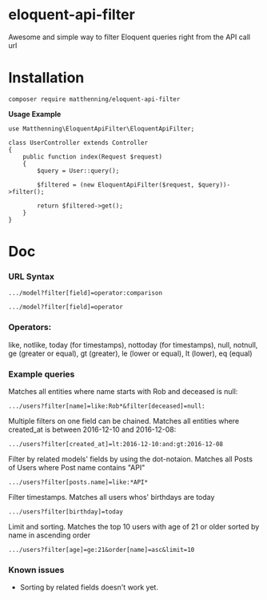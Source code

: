 # eloquent-api-filter
Awesome and simple way to filter Eloquent queries right from the API call url


# Installation
```
composer require matthenning/eloquent-api-filter
```

**Usage Example**
```
use Matthenning\EloquentApiFilter\EloquentApiFilter;

class UserController extends Controller
{    
    public function index(Request $request)
    {
        $query = User::query();
        
        $filtered = (new EloquentApiFilter($request, $query))->filter();
        
        return $filtered->get();
    }
}
```

# Doc

### URL Syntax
`.../model?filter[field]=operator:comparison`

`.../model?filter[field]=operator`

### Operators:
like, notlike, today (for timestamps), nottoday (for timestamps), null, notnull,
ge (greater or equal), gt (greater), le (lower or equal), lt (lower), eq (equal)

### Example queries

Matches all entities where name starts with Rob and deceased is null:

`.../users?filter[name]=like:Rob*&filter[deceased]=null:`

Multiple filters on one field can be chained.
Matches all entities where created_at is between 2016-12-10 and 2016-12-08:

`.../users?filter[created_at]=lt:2016-12-10:and:gt:2016-12-08`

Filter by related models' fields by using the dot-notaion.
Matches all Posts of Users where Post name contains "API"

`.../users?filter[posts.name]=like:*API*`

Filter timestamps.
Matches all users whos' birthdays are today

`.../users?filter[birthday]=today`

Limit and sorting.
Matches the top 10 users with age of 21 or older sorted by name in ascending order

`.../users?filter[age]=ge:21&order[name]=asc&limit=10`

### Known issues

* Sorting by related fields doesn't work yet.
